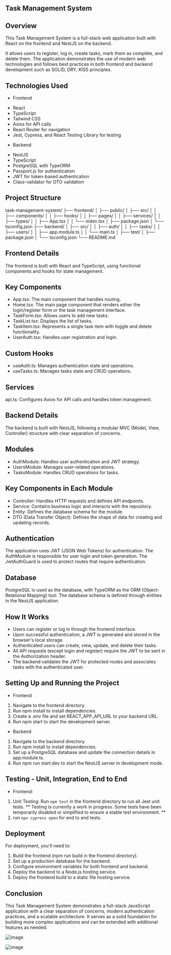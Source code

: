 ## Task Management System

## Overview

This Task Management System is a full-stack web application built with React on the frontend and NestJS on the backend.

It allows users to register, log in, create tasks, mark them as complete, and delete them. The application demonstrates the use of modern web technologies and follows best practices in both frontend and backend development such as SOLID, DRY, KISS principles.

## Technologies Used

- Frontend

* React
* TypeScript
* Tailwind CSS
* Axios for API calls
* React Router for navigation
* Jest, Cypress, and React Testing Library for testing

- Backend

* NestJS
* TypeScript
* PostgreSQL with TypeORM
* Passport.js for authentication
* JWT for token-based authentication
* Class-validator for DTO validation

## Project Structure

task-management-system/
├── frontend/
│ ├── public/
│ ├── src/
│ │ ├── components/
│ │ ├── hooks/
│ │ ├── pages/
│ │ ├── services/
│ │ ├── types/
│ │ ├── App.tsx
│ │ └── index.tsx
│ ├── package.json
│ └── tsconfig.json
├── backend/
│ ├── src/
│ │ ├── auth/
│ │ ├── tasks/
│ │ ├── users/
│ │ ├── app.module.ts
│ │ └── main.ts
│ ├── test/
│ ├── package.json
│ └── tsconfig.json
└── README.md

## Frontend Details

The frontend is built with React and TypeScript, using functional components and hooks for state management.

## Key Components

- App.tsx: The main component that handles routing.
- Home.tsx: The main page component that renders either the login/register form or the task management interface.
- TaskForm.tsx: Allows users to add new tasks.
- TaskList.tsx: Displays the list of tasks.
- TaskItem.tsx: Represents a single task item with toggle and delete functionality.
- UserAuth.tsx: Handles user registration and login.

## Custom Hooks

- useAuth.ts: Manages authentication state and operations.
- useTasks.ts: Manages tasks state and CRUD operations.

## Services

api.ts: Configures Axios for API calls and handles token management.

## Backend Details

The backend is built with NestJS, following a modular MVC (Model, View, Controller) structure with clear separation of concerns.

## Modules

- AuthModule: Handles user authentication and JWT strategy.
- UsersModule: Manages user-related operations.
- TasksModule: Handles CRUD operations for tasks.

## Key Components in Each Module

- Controller: Handles HTTP requests and defines API endpoints.
- Service: Contains business logic and interacts with the repository.
- Entity: Defines the database schema for the module.
- DTO (Data Transfer Object): Defines the shape of data for creating and updating records.

## Authentication

The application uses JWT (JSON Web Tokens) for authentication. The AuthModule is responsible for user login and token generation. The JwtAuthGuard is used to protect routes that require authentication.

## Database

PostgreSQL is used as the database, with TypeORM as the ORM (Object-Relational Mapping) tool. The database schema is defined through entities in the NestJS application.

## How It Works

- Users can register or log in through the frontend interface.
- Upon successful authentication, a JWT is generated and stored in the browser's local storage.
- Authenticated users can create, view, update, and delete their tasks.
- All API requests (except login and register) require the JWT to be sent in the Authorization header.
- The backend validates the JWT for protected routes and associates tasks with the authenticated user.

## Setting Up and Running the Project

- Frontend

1. Navigate to the frontend directory.
2. Run npm install to install dependencies.
3. Create a .env file and set REACT_APP_API_URL to your backend URL.
4. Run npm start to start the development server.

- Backend

1. Navigate to the backend directory.
2. Run npm install to install dependencies.
3. Set up a PostgreSQL database and update the connection details in app.module.ts.
4. Run npm run start:dev to start the NestJS server in development mode.

## Testing - Unit, Integration, End to End

- Frontend: 
1. Unit Testing: Run `npm test` in the frontend directory to run all Jest unit tests.
  ** Testing is currently a work in progress. Some tests have been temporarily disabled or simplified to ensure a stable test environment. **
2. run `npx cypress open` for end to end tests. 

## Deployment

For deployment, you'll need to:

1. Build the frontend (npm run build in the frontend directory).
2. Set up a production database for the backend.
3. Configure environment variables for both frontend and backend.
4. Deploy the backend to a Node.js hosting service.
5. Deploy the frontend build to a static file hosting service.

## Conclusion

This Task Management System demonstrates a full-stack JavaScript application with a clear separation of concerns, modern authentication practices, and a scalable architecture. It serves as a solid foundation for building more complex applications and can be extended with additional features as needed.

![image](https://github.com/user-attachments/assets/c4fdeaac-94c0-4abe-a84a-320ed077994b)

![image](https://github.com/user-attachments/assets/9a3a05fe-da01-4567-b7bc-0bf3a635b582)
